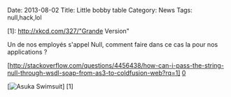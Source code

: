 Date: 2013-08-02
Title: Little bobby table
Category: News
Tags: null,hack,lol


[0]: http://stackoverflow.com/questions/4456438/how-can-i-pass-the-string-null-through-wsdl-soap-from-as3-to-coldfusion-web?rq=1
[1]: http://xkcd.com/327/"Grande Version"



Un de nos employés s'appel Null, comment faire dans ce cas la pour nos applications ?

[http://stackoverflow.com/questions/4456438/how-can-i-pass-the-string-null-through-wsdl-soap-from-as3-to-coldfusion-web?rq=1] [0] 


[![Asuka Swimsuit](http://bussiere.github.io/RapidNews/static/images/bobby_tables.png)] [1] 


